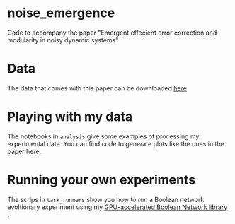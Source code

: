 # noise_emergence
Code to accompany the paper "Emergent effecient error correction and modularity in noisy dynamic systems"

# Data

The data that comes with this paper can be downloaded [here](https://drive.google.com/file/d/1tagEbX7_RdUgLQtR0kP6Eav3DKt8owwd/view?usp=share_link)

# Playing with my data

The notebooks in `analysis` give some examples of processing my experimental data. You can find code to generate plots like the ones in the paper here.

# Running your own experiments

The scrips in `task_runners` show you how to run a Boolean network evoltionary experiment using my [GPU-accelerated Boolean Network library](https://github.com/trevormccrt/gpuaffman_networks) . 



